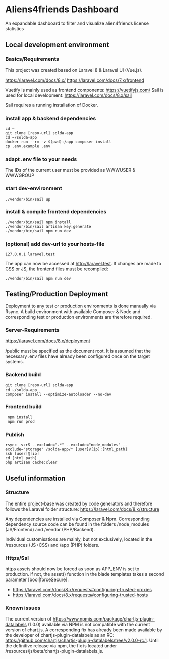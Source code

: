 
#  Aliens4friends Dashboard
An expandable dashboard to filter and visualize alien4friends license statistics

##  Local development environment

### Basics/Requirements

This project was created based on Laravel 8 & Laravel UI (Vue.js).

https://laravel.com/docs/8.x/
https://laravel.com/docs/7.x/frontend

Vuetify is mainly used as frontend components: https://vuetifyjs.com/
Sail is used for local development: https://laravel.com/docs/8.x/sail

Sail requires a running installation of Docker.

### install app & backend dependencies

    cd ~
    git clone [repo-url] solda-app
    cd ~/solda-app
    docker run --rm -v $(pwd):/app composer install
    cp .env.example .env

###  adapt .env file to your needs

The IDs of the current user must be provided as WWWUSER & WWWGROUP

### start dev-environment

    ./vendor/bin/sail up

### install & compile frontend dependencies

    ./vendor/bin/sail npm install
    ./vendor/bin/sail artisan key:generate
    ./vendor/bin/sail npm run dev

### (optional) add dev-url to your hosts-file

    127.0.0.1 laravel.test

The app can now be accessed at http://laravel.test. If changes are made to CSS or JS, the frontend files must be recompiled:

    ./vendor/bin/sail npm run dev

## Testing/Production Deployment
Deployment to any test or production environments is done manually via Rsync. A build environment with available Composer & Node and corresponding test or production environments are therefore required.

### Server-Requirements
https://laravel.com/docs/8.x/deployment

/public must be specified as the document root. It is assumed that the necessary .env files have already been configured once on the target systems.

### Backend build
    git clone [repo-url] solda-app
    cd ~/solda-app
    composer install --optimize-autoloader --no-dev

### Frontend build
     npm install
     npm run prod

### Publish
    rsync -vzrS --exclude=".*" --exclude="node_modules" --exclude="storage" /solda-app/* [user]@[ip]:[html_path]
    ssh [user]@[ip]
    cd [html_path]
    php artisan cache:clear

## Useful information

### Structure

The entire project-base was created by code generators and therefore follows the Laravel folder structure: https://laravel.com/docs/8.x/structure

Any dependencies are installed via Composer & Npm. Corresponding dependency source code can be found in the folders /node_modules (JS/Frontend) and /vendor (PHP/Backend).

Individual customisations are mainly, but not exclusively, located in the /resources (JS+CSS) and /app (PHP) folders.

### Https/Ssl

https assets should now be forced as soon as APP_ENV is set to production. if not, the asset() function in the blade templates takes a second parameter [bool|forceSecure].

* https://laravel.com/docs/8.x/requests#configuring-trusted-proxies
* https://laravel.com/docs/8.x/requests#configuring-trusted-hosts

### Known issues

The current version of https://www.npmjs.com/package/chartjs-plugin-datalabels (1.0.0) available via NPM is not compatible with the current version of chart.js. A corresponding fix has already been made available by the developer of chartjs-plugin-datalabels as an RC: https://github.com/chartjs/chartjs-plugin-datalabels/tree/v2.0.0-rc.1. Until the definitive release via npm, the fix is located under /resources/js/beta/chartjs-plugin-datalabels.js.
